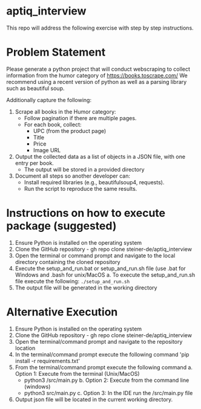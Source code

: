 # aptiq_interview
This repo will address the following exercise with step by step instructions. 

# Problem Statement
Please generate a python project that will conduct webscraping to collect information from the
humor category of https://books.toscrape.com/
We recommend using a recent version of python as well as a parsing library such as beautiful
soup.

Additionally capture the following:
  1. Scrape all books in the Humor category:
      - Follow pagination if there are multiple pages.
      - For each book, collect:
        - UPC (from the product page)
        - Title
        - Price
        - Image URL
  2. Output the collected data as a list of objects in a JSON file, with one entry per book.
      - The output will be stored in a provided directory
  4. Document all steps so another developer can:
      - Install required libraries (e.g., beautifulsoup4, requests).
      - Run the script to reproduce the same results.

# Instructions on how to execute package (suggested)
  1. Ensure Python is installed on the operating system
  2. Clone the GitHub repository - gh repo clone steiner-de/aptiq_interview
  3. Open the terminal or command prompt and navigate to the local directory containing the cloned repository
  4. Execute the setup_and_run.bat or setup_and_run.sh file (use .bat for Windows and .bash for unix/MacOS
    a. To execute the setup_and_run.sh file execute the following:
      `./setup_and_run.sh`
  5. The output file will be generated in the working directory  
# Alternative Execution
  1. Ensure Python is installed on the operating system
  2. Clone the GitHub repository - gh repo clone steiner-de/aptiq_interview
  3. Open the terminal/command prompt and navigate to the repository location
  4. In the terminal/command prompt execute the following command 'pip install -r requirements.txt'
  5. From the terminal/command prompt execute the following command
    a. Option 1: Execute from the terminal (Unix/MacOS)
        - python3 /src/main.py
    b. Option 2: Execute from the command line (windows)
        - python3 src/main.py
    c. Option 3: In the IDE run the /src/main.py file
  6. Output json file will be located in the current working directory.